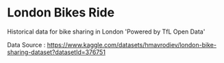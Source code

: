 # London Bikes Ride
Historical data for bike sharing in London 'Powered by TfL Open Data'

Data Source : https://www.kaggle.com/datasets/hmavrodiev/london-bike-sharing-dataset?datasetId=376751
